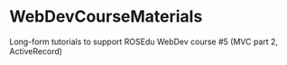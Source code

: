 WebDevCourseMaterials
=====================

Long-form tutorials to support ROSEdu WebDev course #5 (MVC part 2, ActiveRecord)
